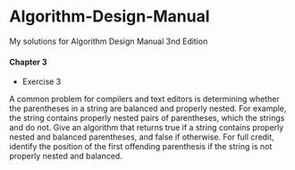 # Algorithm-Design-Manual
My solutions for Algorithm Design Manual 3nd Edition

#### Chapter 3
* Exercise 3

A common problem for compilers and text editors is determining whether the parentheses in a string are balanced and properly nested. For example, the string  contains properly nested pairs of parentheses, which the strings  and  do not. Give an algorithm that returns true if a string contains properly nested and balanced parentheses, and false if otherwise. For full credit, identify the position of the first offending parenthesis if the string is not properly nested and balanced.
